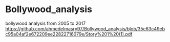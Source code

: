 # Bollywood_analysis
bollywood analysis from 2005 to 2017
https://github.com/ahmedelmasry97/Bollywood_analysis/blob/35c63c49ebc95a04af2e672209ee22822716079e/Story%201%20(1).pdf
